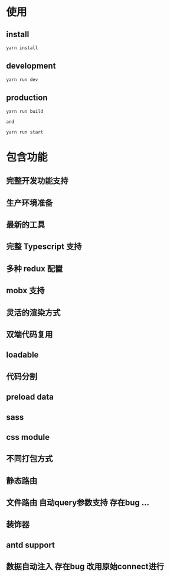 # 使用

## install
```shell
yarn install
```

## development
```shell
yarn run dev
```

## production
```shell
yarn run build

and

yarn run start
```

# 包含功能

## 完整开发功能支持

## 生产环境准备

## 最新的工具

## 完整 Typescript 支持

## 多种 redux 配置

## mobx 支持

## 灵活的渲染方式

## 双端代码复用

## loadable

## 代码分割

## preload data

## sass

## css module

## 不同打包方式

## 静态路由

## 文件路由  自动query参数支持  存在bug ...

## 装饰器

## antd support

## 数据自动注入  存在bug  改用原始connect进行
